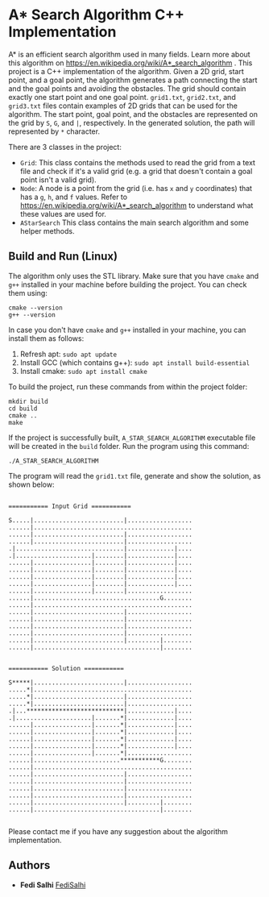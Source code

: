 # A* Search Algorithm C++ Implementation
A* is an efficient search algorithm  used in many fields. Learn more about this algorithm on https://en.wikipedia.org/wiki/A*_search_algorithm .
This project is a C++ implementation of the algorithm. Given a 2D grid, start point, and a goal point, the algorithm generates a path connecting the start and the goal points and avoiding the obstacles. The grid should contain exactly one start point and one goal point. `grid1.txt`, `grid2.txt`, and `grid3.txt` files contain examples of 2D grids that can be used for the algorithm. The start point, goal point, and the obstacles are represented on the grid by `S`, `G`, and `|`, respectively. In the generated solution, the path will represented by `*` character.

There are 3 classes in the project:
- `Grid`: This class contains the methods used to read the grid from a text file and check if it's a valid grid (e.g. a grid that doesn't contain a goal point isn't a valid grid).
- `Node`: A node is a point from the grid (i.e. has `x` and `y` coordinates) that has a `g`, `h`, and `f` values. Refer to https://en.wikipedia.org/wiki/A*_search_algorithm to understand what these values are used for.
- `AStarSearch` This class contains the main search algorithm and some helper methods.

## Build and Run (Linux)
The algorithm only uses the STL library. Make sure that you have `cmake` and `g++` installed in your machine before building the project. You can check them using:
```
cmake --version
g++ --version
```
In case you don't have `cmake` and `g++` installed in your machine, you can install them as follows:
1. Refresh apt: `sudo apt update`
2. Install GCC (which contains g++): `sudo apt install build-essential`
3. Install cmake: `sudo apt install cmake`

To build the project, run these commands from within the project folder:
```
mkdir build
cd build
cmake ..
make
```
If the project is successfully built, `A_STAR_SEARCH_ALGORITHM` executable file will be created in the `build` folder. Run the program using this command:
```
./A_STAR_SEARCH_ALGORITHM
```
The program will read the `grid1.txt` file, generate and show the solution, as shown below:
```

=========== Input Grid ===========

S.....|.........................|..................
......|............................................
......|.........................|..................
......|.........................|..................
.|..............................|.............|....
.|.....................|........|.............|....
......|................|........|.............|....
......|................|........|.............|....
......|................|........|.............|....
......|................|........|.............|....
......|................|........|..................
......|...................................G........
......|............................................
......|.........................|..................
......|.........................|..................
......|.........................|..................
......|.........................|..................
......|.........................|.........|........
......|...................................|........


=========== Solution ===========

S*****|.........................|..................
.....*|............................................
.....*|.........................|..................
.....*|.........................|..................
.|...***************************|.............|....
.|.....................|.......*|.............|....
......|................|.......*|.............|....
......|................|.......*|.............|....
......|................|.......*|.............|....
......|................|.......*|.............|....
......|................|.......*|..................
......|........................***********G........
......|............................................
......|.........................|..................
......|.........................|..................
......|.........................|..................
......|.........................|..................
......|.........................|.........|........
......|...................................|........


```

Please contact me if you have any suggestion about the algorithm implementation.

## Authors

* **Fedi Salhi** [FediSalhi](https://github.com/FediSalhi)

